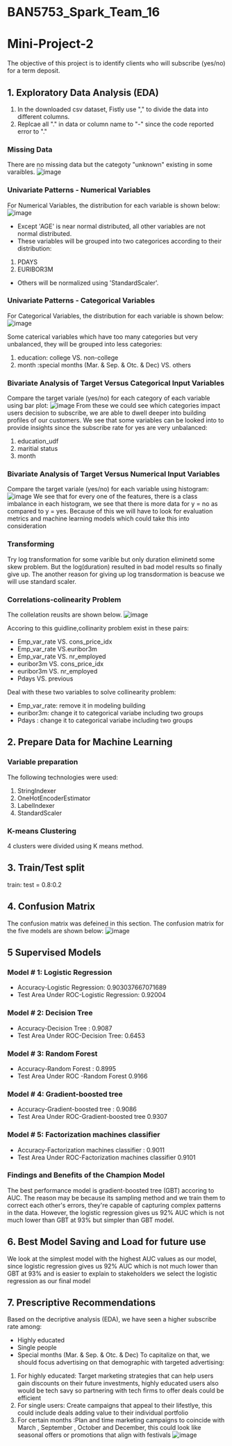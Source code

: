 # BAN5753_Spark_Team_16
# Mini-Project-2
The objective of this project is to identify clients who will subscribe (yes/no) for a term deposit.
## 1. Exploratory Data Analysis (EDA)
1. In the downloaded csv dataset, Fistly use "," to divide the data into different columns.
2. Replcae all "." in data or column name to "-" since the code reported error to "."
###  Missing Data
There are no missing data but the categoty "unknown" existing in some varaibles.
![image](https://github.com/snowandsnow-snow/BAN5753_Spark_Team_16/assets/63618493/fa62fff2-f614-4f37-8059-c7b249a98648)

### Univariate Patterns - Numerical Variables
For Numerical Variables, the distribution for each variable is shown below: 
![image](https://github.com/snowandsnow-snow/BAN5753_Spark_Team_16/assets/63618493/039924ba-b4ce-4af3-afdd-a231ca29f910)

* Except 'AGE' is near normal distributed, all other variables are not normal distributed.
* These variables will be grouped into two categorices according to their distribution:
1. PDAYS
2. EURIBOR3M
* Others will be normalized using 'StandardScaler'.
### Univariate Patterns - Categorical Variables
For Categorical Variables, the distribution for each variable is shown below:
![image](https://github.com/snowandsnow-snow/BAN5753_Spark_Team_16/assets/63618493/2a666dde-0586-4cb1-bd7d-25bf5a173585)

Some caterical variables which have too many categories but very unbalanced, they will be grouped into less categories:
1. education: college VS. non-college
2. month :special months (Mar. & Sep. & Otc. & Dec) VS. others
   
### Bivariate Analysis of Target Versus Categorical Input Variables
Compare the target variale (yes/no) for each category of each variable using bar plot:
![image](https://github.com/snowandsnow-snow/BAN5753_Spark_Team_16/assets/63618493/48cbd492-1b09-4a84-9c8a-5fc1a8b684cb)
From these we could see which categories impact users decision to subscribe, we are able to dwell deeper into building  profiles of our customers.
We see that some variables can be looked into to provide insights since the subscribe rate for yes are very unbalanced:
1. education_udf
2. maritial status
3. month

### Bivariate Analysis of Target Versus Numerical Input Variables
Compare the target variale (yes/no) for each variable using histogram:
![image](https://github.com/snowandsnow-snow/BAN5753_Spark_Team_16/assets/63618493/aafdbc16-3819-4aa7-aa05-d8082e6e4c8d)
We see that for every one of the features, there is a class imbalance in each histogram, we see that there is more data for y = no as compared to y = yes.
Because of this we will have to look for evaluation metrics and machine learning models which could take this into consideration


### Transforming
Try log transformation for some varible but only duration eliminetd some skew problem. But the log(duration) resulted in bad model results so finally give up. The another reason for giving up log transdormation is beacuse we will use standard scaler.
### Correlations-colinearity Problem
The collelation reuslts are shown below.
![image](https://github.com/snowandsnow-snow/BAN5753_Spark_Team_16/assets/63618493/b36644a1-17d5-4f14-aa5d-74121e9330bc)

Accoring to this guidline,collinarity problem exist in these pairs:
* Emp_var_rate VS. cons_price_idx
* Emp_var_rate VS.euribor3m
* Emp_var_rate VS. nr_employed
* euribor3m VS. cons_price_idx
* euribor3m VS. nr_employed
* Pdays VS. previous

Deal with these two variables to solve collinearity problem:
* Emp_var_rate: remove it in modeling building
* euribor3m: change it to categorical variabe including two groups
* Pdays : change it to categorical variabe including two groups 


## 2. Prepare Data for Machine Learning
### Variable preparation
The following technologies were used:

1. StringIndexer
2. OneHotEncoderEstimator
3. LabelIndexer
4. StandardScaler
### K-means Clustering
4 clusters were divided using K means method.
## 3. Train/Test split
train: test = 0.8:0.2
## 4. Confusion Matrix
The confusion matrix was defeined in this section. The confusion matrix for the five models are shown below:
![image](https://github.com/snowandsnow-snow/BAN5753_Spark_Team_16/assets/63618493/26d90f2b-0fb7-4d04-b59a-1150e402507f)

## 5 Supervised Models
### Model # 1: Logistic Regression
* Accuracy-Logistic Regression:  0.903037667071689
* Test Area Under ROC-Logistic Regression: 0.92004
### Model # 2: Decision Tree
 * Accuracy-Decision Tree :   0.9087
 * Test Area Under ROC-Decision Tree: 0.6453
### Model # 3: Random Forest
* Accuracy-Random Forest :  0.8995
* Test Area Under ROC -Random Forest 0.9166
### Model # 4: Gradient-boosted tree
* Accuracy-Gradient-boosted tree :  0.9086
* Test Area Under ROC-Gradient-boosted tree 0.9307
###  Model # 5: Factorization machines classifier
* Accuracy-Factorization machines classifier :  0.9011
* Test Area Under ROC-Factorization machines classifier 0.9101
### Findings and Benefits of the Champion Model
The best performance model is gradient-boosted tree (GBT) accoring to AUC. The reason may be because its sampling method and we train them to correct each other's errors, they're capable of capturing complex patterns in the data. However, the logistic regression gives us 92% AUC which is not much lower than GBT at 93% but simpler than GBT model.
## 6. Best Model Saving and Load for future use
We look at the simplest model with the highest AUC values as our model, since logistic regression gives us 92% AUC which is not much lower than GBT at 93%  and is easier to explain to stakeholders we select the logistic regression as our final model

## 7. Prescriptive Recommendations
Based on the decriptive analysis (EDA), we have seen a higher subscribe rate among:

* Highly educated
* Single people
* Special months (Mar. & Sep. & Otc. & Dec)
To capitalize on that, we should focus advertising on that demographic with targeted advertising:
1. For highly educated: Target marketing strategies that can help users gain discounts on their future investments, highly educated users also would be tech savy so partnering with tech firms to offer deals could be efficient
2. For single users: Create campaigns that appeal to their lifestlye, this could include deals adding value to their individual portfolio
3. For certain months :Plan and time marketing campaigns to coincide with March , September , October and December, this could look like seasonal offers or promotions that align with festivals ![image](https://github.com/snowandsnow-snow/BAN5753_Spark_Team_16/assets/63618493/35836488-867e-4626-a0ce-44b508f1ac1e)

